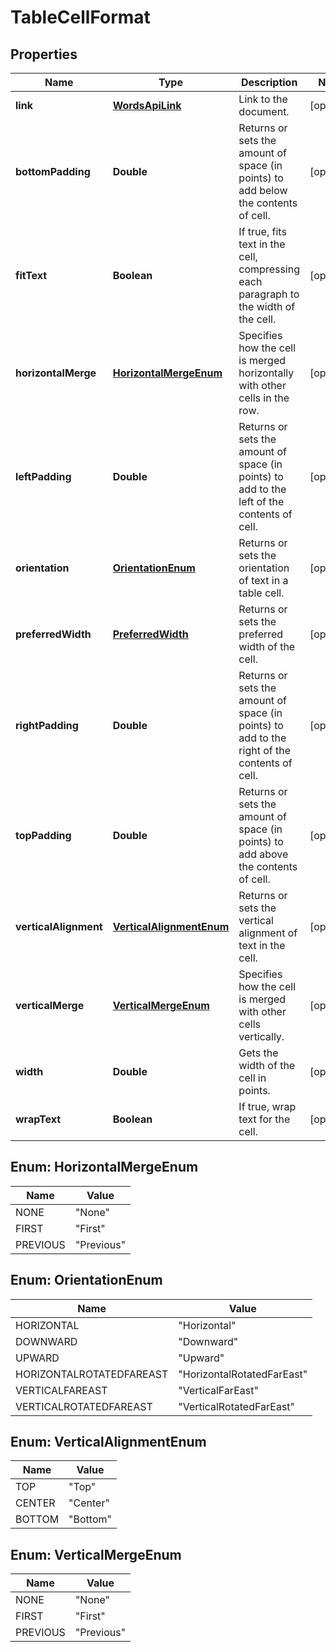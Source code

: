 
# TableCellFormat

## Properties
Name | Type | Description | Notes
------------ | ------------- | ------------- | -------------
**link** | [**WordsApiLink**](WordsApiLink.md) | Link to the document. |  [optional]
**bottomPadding** | **Double** | Returns or sets the amount of space (in points) to add below the contents of cell. |  [optional]
**fitText** | **Boolean** | If true, fits text in the cell, compressing each paragraph to the width of the cell. |  [optional]
**horizontalMerge** | [**HorizontalMergeEnum**](#HorizontalMergeEnum) | Specifies how the cell is merged horizontally with other cells in the row. |  [optional]
**leftPadding** | **Double** | Returns or sets the amount of space (in points) to add to the left of the contents of cell. |  [optional]
**orientation** | [**OrientationEnum**](#OrientationEnum) | Returns or sets the orientation of text in a table cell. |  [optional]
**preferredWidth** | [**PreferredWidth**](PreferredWidth.md) | Returns or sets the preferred width of the cell. |  [optional]
**rightPadding** | **Double** | Returns or sets the amount of space (in points) to add to the right of the contents of cell. |  [optional]
**topPadding** | **Double** | Returns or sets the amount of space (in points) to add above the contents of cell. |  [optional]
**verticalAlignment** | [**VerticalAlignmentEnum**](#VerticalAlignmentEnum) | Returns or sets the vertical alignment of text in the cell. |  [optional]
**verticalMerge** | [**VerticalMergeEnum**](#VerticalMergeEnum) | Specifies how the cell is merged with other cells vertically. |  [optional]
**width** | **Double** | Gets the width of the cell in points. |  [optional]
**wrapText** | **Boolean** | If true, wrap text for the cell. |  [optional]


<a name="HorizontalMergeEnum"></a>
## Enum: HorizontalMergeEnum
Name | Value
---- | -----
NONE | &quot;None&quot;
FIRST | &quot;First&quot;
PREVIOUS | &quot;Previous&quot;


<a name="OrientationEnum"></a>
## Enum: OrientationEnum
Name | Value
---- | -----
HORIZONTAL | &quot;Horizontal&quot;
DOWNWARD | &quot;Downward&quot;
UPWARD | &quot;Upward&quot;
HORIZONTALROTATEDFAREAST | &quot;HorizontalRotatedFarEast&quot;
VERTICALFAREAST | &quot;VerticalFarEast&quot;
VERTICALROTATEDFAREAST | &quot;VerticalRotatedFarEast&quot;


<a name="VerticalAlignmentEnum"></a>
## Enum: VerticalAlignmentEnum
Name | Value
---- | -----
TOP | &quot;Top&quot;
CENTER | &quot;Center&quot;
BOTTOM | &quot;Bottom&quot;


<a name="VerticalMergeEnum"></a>
## Enum: VerticalMergeEnum
Name | Value
---- | -----
NONE | &quot;None&quot;
FIRST | &quot;First&quot;
PREVIOUS | &quot;Previous&quot;



